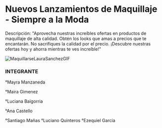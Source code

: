 

<h1> Nuevos Lanzamientos de Maquillaje - Siempre a la Moda</h1>

Descripción: "Aprovecha nuestras increíbles ofertas en productos de maquillaje de alta calidad. Obtén los looks que amas a precios que te encantarán. No sacrifiques la calidad por el precio. ¡Descubre nuestras ofertas hoy y ahorra mientras te ves increíble!"

![MaquillarseLauraSanchezGIF](https://github.com/CodeSystem2022/Los_Pitufos_E-commerce_final/assets/92487756/84ca8ab7-a724-4b51-9c68-bf5229d1d0df)





<H3> INTEGRANTE</H3>

°Mayra Manzaneda

°Maira Gimenez

°Luciana Baigorria

°Ana Castello

°Santiago Mañas
°Luciano Quinteros
°Ezequiel Garcia
